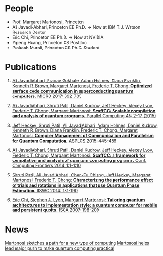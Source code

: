 # People

- Prof. Margaret Martonosi, Princeton
- Ali Javadi-Abhari, Princeton EE Ph.D. -> Now at IBM T.J. Watson Research Center
- Eric Chi, Princeton EE Ph.D. -> Now at NVIDIA
- Yipeng Huang, Princeton CS Postdoc
- Prakash Murali, Princeton CS Ph.D. Student

# Publications

1. [Ali JavadiAbhari, Pranav Gokhale, Adam Holmes, Diana Franklin, Kenneth R. Brown, Margaret Martonosi, Frederic T. Chong: **Optimized surface code communication in superconducting quantum computers.** MICRO 2017: 692-705](https://yipenghuang0302.github.io/qarch_page/publications/p692-javadi-abhari.pdf)

2. [Ali JavadiAbhari, Shruti Patil, Daniel Kudrow, Jeff Heckey, Alexey Lvov, Frederic T. Chong, Margaret Martonosi:
**ScaffCC: Scalable compilation and analysis of quantum programs.** Parallel Computing 45: 2-17 (2015)](https://yipenghuang0302.github.io/qarch_page/publications/1507.01902.pdf)

3. [Jeff Heckey, Shruti Patil, Ali JavadiAbhari, Adam Holmes, Daniel Kudrow, Kenneth R. Brown, Diana Franklin, Frederic T. Chong, Margaret Martonosi:
**Compiler Management of Communication and Parallelism for Quantum Computation.** ASPLOS 2015: 445-456](https://yipenghuang0302.github.io/qarch_page/publications/p445-heckey.pdf)

4. [Ali JavadiAbhari, Shruti Patil, Daniel Kudrow, Jeff Heckey, Alexey Lvov, Frederic T. Chong, Margaret Martonosi:
**ScaffCC: a framework for compilation and analysis of quantum computing programs.** Conf. Computing Frontiers 2014: 1:1-1:10](https://yipenghuang0302.github.io/qarch_page/publications/a1-javadiabhari.pdf)

5. [Shruti Patil, Ali JavadiAbhari, Chen-Fu Chiang, Jeff Heckey, Margaret Martonosi, Frederic T. Chong:
**Characterizing the performance effect of trials and rotations in applications that use Quantum Phase Estimation.** IISWC 2014: 181-190](https://yipenghuang0302.github.io/qarch_page/publications/06983057.pdf)

6. [Eric Chi, Stephen A. Lyon, Margaret Martonosi:
**Tailoring quantum architectures to implementation style: a quantum computer for mobile and persistent qubits.** ISCA 2007: 198-209](p198-chi.pdf)

# News
[Martonosi sketches a path for a new type of computing](https://www.princeton.edu/news/2017/11/14/martonosi-sketches-path-new-type-computing)
[Martonosi helps lead major push to make quantum computing practical](https://www.princeton.edu/news/2018/02/28/martonosi-helps-lead-major-push-make-quantum-computing-practical)
